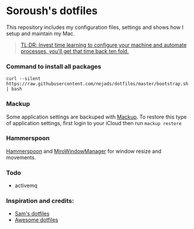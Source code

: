 # Soroush's dotfiles
This repository includes my configuration files, settings and shows how I setup and maintain my Mac.

> [TL;DR: Invest time learning to configure your machine and automate processes, you'll get that time back ten fold.](https://code.tutsplus.com/tutorials/setting-up-a-mac-dev-machine-from-zero-to-hero-with-dotfiles--net-35449)


### Command to install all packages
``` curl --silent https://raw.githubusercontent.com/nejads/dotfiles/master/bootstrap.sh | bash ```

### Mackup
Some application settings are backuped with [Mackup](https://github.com/lra/mackup). To restore this type of application settings, first login to your iCloud then run
` mackup restore `

### Hammerspoon
[Hammerspoon](https://www.hammerspoon.org) and [MiroWindowManager](https://github.com/miromannino/miro-windows-manager) for window resize and movements.

### Todo
* activemq

### Inspiration and credits:
* [Sam's dotfiles](https://github.com/sam-hosseini/dotfiles)
* [Awesome dotfiles](https://github.com/webpro/awesome-dotfiles)
